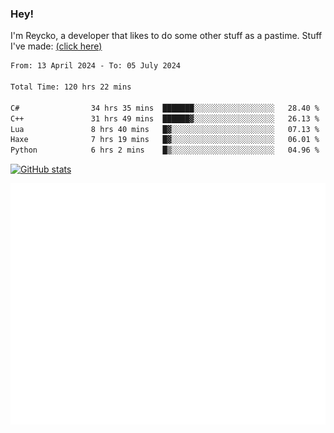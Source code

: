 ### Hey!
I'm Reycko, a developer that likes to do some other stuff as a pastime.
Stuff I've made: [(click here)](https://pastebin.com/raw/QiNpEYja)

<!--START_SECTION:wakasection-->

```txt
From: 13 April 2024 - To: 05 July 2024

Total Time: 120 hrs 22 mins

C#                34 hrs 35 mins  ███████░░░░░░░░░░░░░░░░░░   28.40 %
C++               31 hrs 49 mins  ██████▓░░░░░░░░░░░░░░░░░░   26.13 %
Lua               8 hrs 40 mins   █▓░░░░░░░░░░░░░░░░░░░░░░░   07.13 %
Haxe              7 hrs 19 mins   █▓░░░░░░░░░░░░░░░░░░░░░░░   06.01 %
Python            6 hrs 2 mins    █▒░░░░░░░░░░░░░░░░░░░░░░░   04.96 %
```

<!--END_SECTION:wakasection-->

[![GitHub stats](https://github-readme-stats.vercel.app/api?username=Reycko&show_icons=true&theme=dark&hide_title=true&count_private=true)](https://github.com/anuraghazra/github-readme-stats)

![Metrics](/github-metrics.svg)
